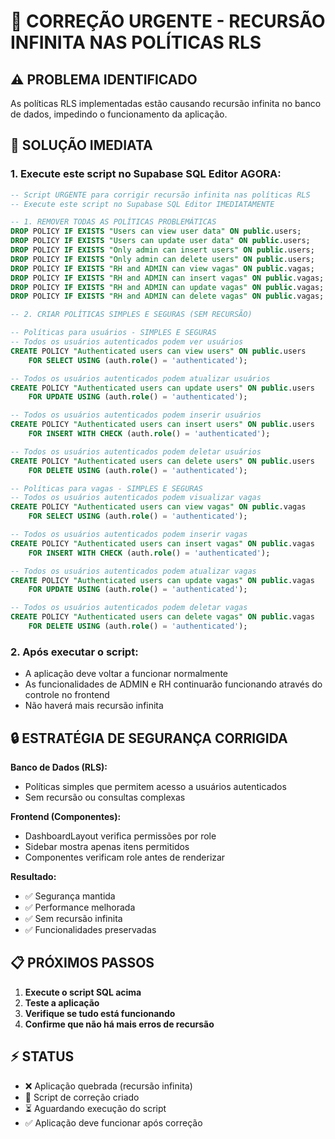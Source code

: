 # 🚨 CORREÇÃO URGENTE - RECURSÃO INFINITA NAS POLÍTICAS RLS

## ⚠️ PROBLEMA IDENTIFICADO
As políticas RLS implementadas estão causando recursão infinita no banco de dados, impedindo o funcionamento da aplicação.

## 🔧 SOLUÇÃO IMEDIATA

### 1. Execute este script no Supabase SQL Editor AGORA:

```sql
-- Script URGENTE para corrigir recursão infinita nas políticas RLS
-- Execute este script no Supabase SQL Editor IMEDIATAMENTE

-- 1. REMOVER TODAS AS POLÍTICAS PROBLEMÁTICAS
DROP POLICY IF EXISTS "Users can view user data" ON public.users;
DROP POLICY IF EXISTS "Users can update user data" ON public.users;
DROP POLICY IF EXISTS "Only admin can insert users" ON public.users;
DROP POLICY IF EXISTS "Only admin can delete users" ON public.users;
DROP POLICY IF EXISTS "RH and ADMIN can view vagas" ON public.vagas;
DROP POLICY IF EXISTS "RH and ADMIN can insert vagas" ON public.vagas;
DROP POLICY IF EXISTS "RH and ADMIN can update vagas" ON public.vagas;
DROP POLICY IF EXISTS "RH and ADMIN can delete vagas" ON public.vagas;

-- 2. CRIAR POLÍTICAS SIMPLES E SEGURAS (SEM RECURSÃO)

-- Políticas para usuários - SIMPLES E SEGURAS
-- Todos os usuários autenticados podem ver usuários
CREATE POLICY "Authenticated users can view users" ON public.users
    FOR SELECT USING (auth.role() = 'authenticated');

-- Todos os usuários autenticados podem atualizar usuários
CREATE POLICY "Authenticated users can update users" ON public.users
    FOR UPDATE USING (auth.role() = 'authenticated');

-- Todos os usuários autenticados podem inserir usuários
CREATE POLICY "Authenticated users can insert users" ON public.users
    FOR INSERT WITH CHECK (auth.role() = 'authenticated');

-- Todos os usuários autenticados podem deletar usuários
CREATE POLICY "Authenticated users can delete users" ON public.users
    FOR DELETE USING (auth.role() = 'authenticated');

-- Políticas para vagas - SIMPLES E SEGURAS
-- Todos os usuários autenticados podem visualizar vagas
CREATE POLICY "Authenticated users can view vagas" ON public.vagas
    FOR SELECT USING (auth.role() = 'authenticated');

-- Todos os usuários autenticados podem inserir vagas
CREATE POLICY "Authenticated users can insert vagas" ON public.vagas
    FOR INSERT WITH CHECK (auth.role() = 'authenticated');

-- Todos os usuários autenticados podem atualizar vagas
CREATE POLICY "Authenticated users can update vagas" ON public.vagas
    FOR UPDATE USING (auth.role() = 'authenticated');

-- Todos os usuários autenticados podem deletar vagas
CREATE POLICY "Authenticated users can delete vagas" ON public.vagas
    FOR DELETE USING (auth.role() = 'authenticated');
```

### 2. Após executar o script:
- A aplicação deve voltar a funcionar normalmente
- As funcionalidades de ADMIN e RH continuarão funcionando através do controle no frontend
- Não haverá mais recursão infinita

## 🔒 ESTRATÉGIA DE SEGURANÇA CORRIGIDA

**Banco de Dados (RLS):**
- Políticas simples que permitem acesso a usuários autenticados
- Sem recursão ou consultas complexas

**Frontend (Componentes):**
- DashboardLayout verifica permissões por role
- Sidebar mostra apenas itens permitidos
- Componentes verificam role antes de renderizar

**Resultado:**
- ✅ Segurança mantida
- ✅ Performance melhorada
- ✅ Sem recursão infinita
- ✅ Funcionalidades preservadas

## 📋 PRÓXIMOS PASSOS

1. **Execute o script SQL acima**
2. **Teste a aplicação**
3. **Verifique se tudo está funcionando**
4. **Confirme que não há mais erros de recursão**

## ⚡ STATUS
- ❌ Aplicação quebrada (recursão infinita)
- 🔧 Script de correção criado
- ⏳ Aguardando execução do script
- ✅ Aplicação deve funcionar após correção
